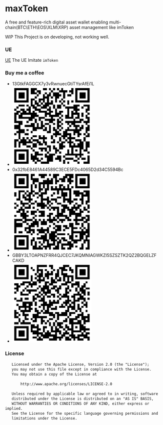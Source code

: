 # maxToken
A free and feature-rich digital asset wallet enabling multi-chain(BTC\ETH\EOS\XLM\XRP) asset management like imToken

WIP
This Project is on developing, not working well.

### UE
[UE](https://free.modao.cc/app/QETyN7mgKzSvRsADDwQHZ6EHfmTf2h9)
The UE Imitate `imToken`

### Buy me a coffee
- 13GtkFAGGCX7y3vRwnuecGtiTYsrAfEi1L
- ![BTC](docs/BTC.png)
- 0x32fbE8461A44589C3ECE5FDc4065D2d34C5594Bc
- ![ETH](docs/ETH.png)
- GBBY3LTOAPNZFRR4QJCEC7JKQMNIAGWKZI5SZSZTK2QZ2BQGELZFCAKD
- ![Stelllar](docs/Stellar.png)

### License

```
   Licensed under the Apache License, Version 2.0 (the "License");
   you may not use this file except in compliance with the License.
   You may obtain a copy of the License at

       http://www.apache.org/licenses/LICENSE-2.0

   Unless required by applicable law or agreed to in writing, software
   distributed under the License is distributed on an "AS IS" BASIS,
   WITHOUT WARRANTIES OR CONDITIONS OF ANY KIND, either express or implied.
   See the License for the specific language governing permissions and
   limitations under the License.
```
